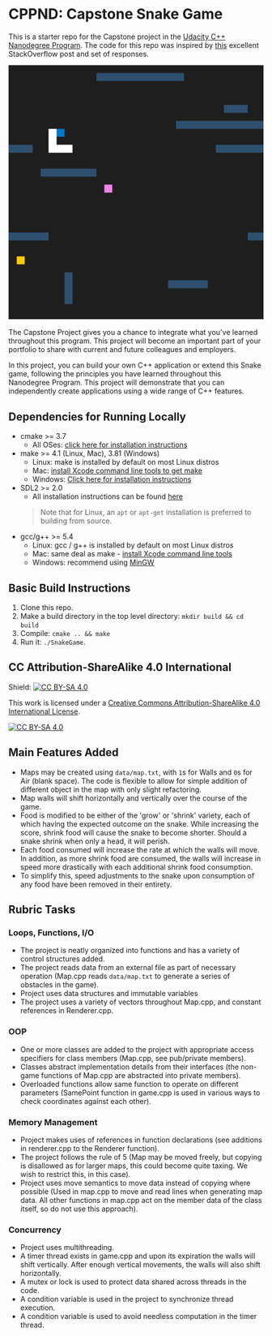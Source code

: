 # CPPND: Capstone Snake Game

This is a starter repo for the Capstone project in the [Udacity C++ Nanodegree Program](https://www.udacity.com/course/c-plus-plus-nanodegree--nd213). The code for this repo was inspired by [this](https://codereview.stackexchange.com/questions/212296/snake-game-in-c-with-sdl) excellent StackOverflow post and set of responses.

<img src="snake_game_updated.gif"/>

The Capstone Project gives you a chance to integrate what you've learned throughout this program. This project will become an important part of your portfolio to share with current and future colleagues and employers.

In this project, you can build your own C++ application or extend this Snake game, following the principles you have learned throughout this Nanodegree Program. This project will demonstrate that you can independently create applications using a wide range of C++ features.

## Dependencies for Running Locally
* cmake >= 3.7
  * All OSes: [click here for installation instructions](https://cmake.org/install/)
* make >= 4.1 (Linux, Mac), 3.81 (Windows)
  * Linux: make is installed by default on most Linux distros
  * Mac: [install Xcode command line tools to get make](https://developer.apple.com/xcode/features/)
  * Windows: [Click here for installation instructions](http://gnuwin32.sourceforge.net/packages/make.htm)
* SDL2 >= 2.0
  * All installation instructions can be found [here](https://wiki.libsdl.org/Installation)
  >Note that for Linux, an `apt` or `apt-get` installation is preferred to building from source. 
* gcc/g++ >= 5.4
  * Linux: gcc / g++ is installed by default on most Linux distros
  * Mac: same deal as make - [install Xcode command line tools](https://developer.apple.com/xcode/features/)
  * Windows: recommend using [MinGW](http://www.mingw.org/)

## Basic Build Instructions

1. Clone this repo.
2. Make a build directory in the top level directory: `mkdir build && cd build`
3. Compile: `cmake .. && make`
4. Run it: `./SnakeGame`.


## CC Attribution-ShareAlike 4.0 International


Shield: [![CC BY-SA 4.0][cc-by-sa-shield]][cc-by-sa]

This work is licensed under a
[Creative Commons Attribution-ShareAlike 4.0 International License][cc-by-sa].

[![CC BY-SA 4.0][cc-by-sa-image]][cc-by-sa]

[cc-by-sa]: http://creativecommons.org/licenses/by-sa/4.0/
[cc-by-sa-image]: https://licensebuttons.net/l/by-sa/4.0/88x31.png
[cc-by-sa-shield]: https://img.shields.io/badge/License-CC%20BY--SA%204.0-lightgrey.svg

## Main Features Added
- Maps may be created using `data/map.txt`, with `1`s for Walls and `0`s for Air (blank space). The code is flexible to allow for simple addition of different object in the map with only slight refactoring.
- Map walls will shift horizontally and vertically over the course of the game.
- Food is modified to be either of the 'grow' or 'shrink' variety, each of which having the expected outcome on the snake. While increasing the score, shrink food will cause the snake to become shorter. Should a snake shrink when only a head, it will perish.
 - Each food consumed will increase the rate at which the walls will move. In addition, as more shrink food are consumed, the walls will increase in speed more drastically with each additional shrink food consumption.
 - To simplify this, speed adjustments to the snake upon consumption of any food have been removed in their entirety.


## Rubric Tasks

### Loops, Functions, I/O
- The project is neatly organized into functions and has a variety of control structures added.
- The project reads data from an external file as part of necessary operation (Map.cpp reads `data/map.txt` to generate a series of obstacles in the game).
- Project uses data structures and immutable variables
 - The project uses a variety of vectors throughout Map.cpp, and constant references in Renderer.cpp.

### OOP
- One or more classes are added to the project with appropriate access specifiers for class members (Map.cpp, see pub/private members).
- Classes abstract implementation details from their interfaces (the non-game functions of Map.cpp are abstracted into private members).
- Overloaded functions allow same function to operate on different parameters (SamePoint function in game.cpp is used in various ways to check coordinates against each other).

### Memory Management
- Project makes uses of references in function declarations (see additions in renderer.cpp to the Renderer function).
- The project follows the rule of 5 (Map may be moved freely, but copying is disallowed as for larger maps, this could become quite taxing. We wish to restrict this, in this case).
- Project uses move semantics to move data instead of copying where possible (Used in map.cpp to move and read lines when generating map data. All other functions in map.cpp act on the member data of the class itself, so do not use this approach).

### Concurrency
- Project uses multithreading.
 - A timer thread exists in game.cpp and upon its expiration the walls will shift vertically. After enough vertical movements, the walls will also shift horizontally.
- A mutex or lock is used to protect data shared across threads in the code.
- A condition variable is used in the project to synchronize thread execution.
 - A condition variable is used to avoid needless computation in the timer thread.
